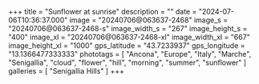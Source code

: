 +++
title = "Sunflower at sunrise"
description = ""
date = "2024-07-06T10:36:37.000"
image = "20240706@063637-2468"
image_s = "20240706@063637-2468-s"
image_width_s = "267"
image_height_s = "400"
image_xl = "20240706@063637-2468-xl"
image_width_xl = "667"
image_height_xl = "1000"
gps_latitude = "43.7233937"
gps_longitude = "13.1366477333333"
phototags = [ "Ancona", "Europe", "Italy", "Marche", "Senigallia", "cloud", "flower", "hill", "morning", "summer", "sunflower" ]
galleries = [ "Senigallia Hills" ]
+++
